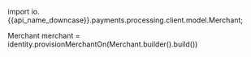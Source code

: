 import io.{{api_name_downcase}}.payments.processing.client.model.Merchant;

Merchant merchant = identity.provisionMerchantOn(Merchant.builder().build())
